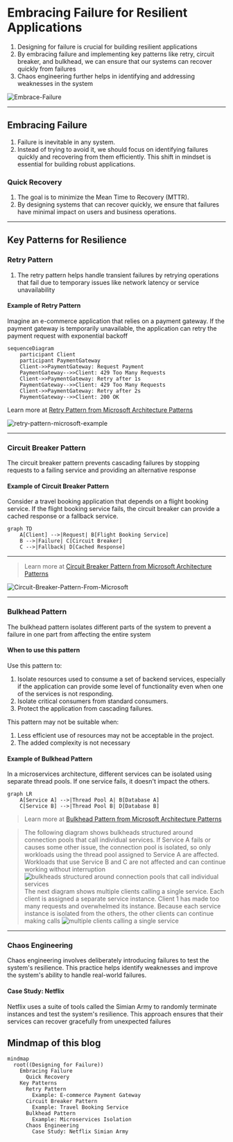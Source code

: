 # Embracing Failure for Resilient Applications

1. Designing for failure is crucial for building resilient applications
2. By embracing failure and implementing key patterns like retry, circuit breaker, and bulkhead, we can ensure that our systems can recover quickly from failures
3. Chaos engineering further helps in identifying and addressing weaknesses in the system

![Embrace-Failure](embrace-failure-diagram.png)

---

## Embracing Failure

1. Failure is inevitable in any system. 
2. Instead of trying to avoid it, we should focus on identifying failures quickly and recovering from them efficiently. This shift in mindset is essential for building robust applications.

### Quick Recovery

1. The goal is to minimize the Mean Time to Recovery (MTTR).
2. By designing systems that can recover quickly, we ensure that failures have minimal impact on users and business operations.

---

## Key Patterns for Resilience

### Retry Pattern

1. The retry pattern helps handle transient failures by retrying operations that fail due to temporary issues like network latency or service unavailability

#### Example of Retry Pattern

Imagine an e-commerce application that relies on a payment gateway. If the payment gateway is temporarily unavailable, the application can retry the payment request with exponential backoff

```mermaid
sequenceDiagram
    participant Client
    participant PaymentGateway
    Client->>PaymentGateway: Request Payment
    PaymentGateway-->>Client: 429 Too Many Requests
    Client->>PaymentGateway: Retry after 1s
    PaymentGateway-->>Client: 429 Too Many Requests
    Client->>PaymentGateway: Retry after 2s
    PaymentGateway-->>Client: 200 OK
```


Learn more at [Retry Pattern from Microsoft Architecture Patterns](https://learn.microsoft.com/en-us/azure/architecture/patterns/retry)

![retry-pattern-microsoft-example](microsoft-retry-strategy.png)

---

### Circuit Breaker Pattern

The circuit breaker pattern prevents cascading failures by stopping requests to a failing service and providing an alternative response

#### Example of Circuit Breaker Pattern

Consider a travel booking application that depends on a flight booking service. If the flight booking service fails, the circuit breaker can provide a cached response or a fallback service.

```mermaid
graph TD
    A[Client] -->|Request| B[Flight Booking Service]
    B -->|Failure| C[Circuit Breaker]
    C -->|Fallback| D[Cached Response]
```
---


> Learn more at [Circuit Breaker Pattern from Microsoft Architecture Patterns](https://learn.microsoft.com/en-us/azure/architecture/patterns/circuit-breaker)

![Circuit-Breaker-Pattern-From-Microsoft](circuit-breaker-architecture.png)



---


### Bulkhead Pattern

The bulkhead pattern isolates different parts of the system to prevent a failure in one part from affecting the entire system

#### When to use this pattern
Use this pattern to:
1. Isolate resources used to consume a set of backend services, especially if the application can provide some level of functionality even when one of the services is not responding.
1. Isolate critical consumers from standard consumers.
1. Protect the application from cascading failures.

This pattern may not be suitable when:
1. Less efficient use of resources may not be acceptable in the project.
1. The added complexity is not necessary

#### Example of Bulkhead Pattern

In a microservices architecture, different services can be isolated using separate thread pools. If one service fails, it doesn't impact the others.

```mermaid
graph LR
    A[Service A] -->|Thread Pool A| B[Database A]
    C[Service B] -->|Thread Pool B| D[Database B]
```



> Learn more at [Bulkhead Pattern from Microsoft Architecture Patterns](https://learn.microsoft.com/en-us/azure/architecture/patterns/bulkhead)

> The following diagram shows bulkheads structured around connection pools that call individual services. If Service A fails or causes some other issue, the connection pool is isolated, so only workloads using the thread pool assigned to Service A are affected. Workloads that use Service B and C are not affected and can continue working without interruption
![bulkheads structured around connection pools that call individual services](bulkheads_connection_pools_individual_services.png)
The next diagram shows multiple clients calling a single service. Each client is assigned a separate service instance. Client 1 has made too many requests and overwhelmed its instance. Because each service instance is isolated from the others, the other clients can continue making calls
![multiple clients calling a single service](multiple_clients_service_calls.png)


---

### Chaos Engineering

Chaos engineering involves deliberately introducing failures to test the system's resilience. This practice helps identify weaknesses and improve the system's ability to handle real-world failures.

#### Case Study: Netflix

Netflix uses a suite of tools called the Simian Army to randomly terminate instances and test the system's resilience. This approach ensures that their services can recover gracefully from unexpected failures

## Mindmap of this blog

```mermaid
mindmap
  root((Designing for Failure))
    Embracing Failure
      Quick Recovery
    Key Patterns
      Retry Pattern
        Example: E-commerce Payment Gateway
      Circuit Breaker Pattern
        Example: Travel Booking Service
      Bulkhead Pattern
        Example: Microservices Isolation
      Chaos Engineering
        Case Study: Netflix Simian Army
```